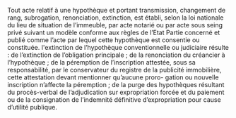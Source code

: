 Tout acte relatif à une hypothèque et portant transmission, changement de rang,
subrogation, renonciation, extinction, est établi, selon la loi nationale du lieu de situation de
l’immeuble, par acte notarié ou par acte sous seing privé suivant un modèle conforme aux
règles de l’Etat Partie concerné et publié comme l’acte par lequel cette hypothèque est
consentie ou constituée.
l'extinction de l’hypothèque conventionnelle ou judiciaire résulte :
de l’extinction de l’obligation principale ;
de la renonciation du créancier à l’hypothèque ;
de la péremption de l’inscription attestée, sous sa responsabilité, par le conservateur du
registre de la publicité immobilière, cette attestation devant mentionner qu’aucune proro-
gation ou nouvelle inscription n’affecte la péremption ;
de la purge des hypothèques résultant du procès-verbal de l’adjudication sur expropriation
forcée et du paiement ou de la consignation de l’indemnité définitive d’expropriation pour
cause d’utilité publique.